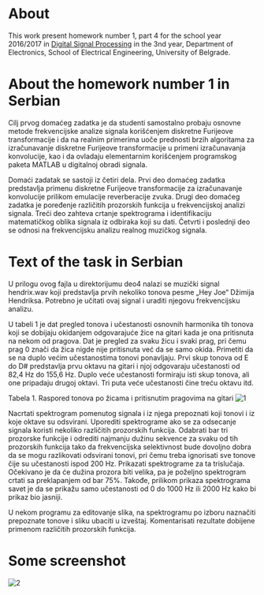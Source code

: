 # About 
This work present homework number 1, part 4 for the school year 2016/2017 in [Digital Signal Processing](http://tnt.etf.rs/~oe3dos/) in the 3nd year, Department of Electronics, School of Electrical Engineering, University of Belgrade.

# About the homework number 1 in Serbian
Cilj prvog domaćeg zadatka je da studenti samostalno probaju osnovne metode frekvencijske analize signala korišćenjem diskretne Furijeove transformacije i da na realnim primerima uoče prednosti brzih algoritama za izračunavanje diskretne Furijeove transformacije u primeni izračunavanja konvolucije, kao i da ovladaju elementarnim korišćenjem programskog paketa MATLAB u digitalnoj obradi signala.

Domaći zadatak se sastoji iz četiri dela. Prvi deo domaćeg zadatka predstavlja primenu diskretne Furijeove transformacije za izračunavanje konvolucije prilikom emulacije reverberacije zvuka. Drugi deo domaćeg zadatka je poređenje različitih prozorskih funkcija u frekvencijskoj analizi signala. Treći deo zahteva crtanje spektrograma i identifikaciju matematičkog oblika signala iz odbiraka koji su dati. Četvrti i poslednji deo se odnosi na frekvencijsku analizu realnog muzičkog signala.

# Text of the task in Serbian
U prilogu ovog fajla u direktorijumu deo4 nalazi se muzički signal hendrix.wav koji predstavlja prvih nekoliko tonova pesme „Hey Joe“ Džimija Hendriksa. Potrebno je učitati ovaj signal i uraditi njegovu frekvencijsku analizu.

U tabeli 1 je dat pregled tonova i učestanosti osnovnih harmonika tih tonova koji se dobijaju okidanjem odgovarajuće žice na gitari kada je ona pritisnuta na nekom od pragova. Dat je pregled za svaku žicu i svaki prag, pri čemu prag 0 znači da žica nigde nije pritisnuta već da se samo okida. Primetiti da se na duplo većim učestanostima tonovi ponavljaju. Prvi skup tonova od E do D# predstavlja prvu oktavu na gitari i njoj odgovaraju učestanosti od 82,4 Hz do 155,6 Hz. Duplo veće učestanosti formiraju isti skup tonova, ali one pripadaju drugoj oktavi. Tri puta veće učestanosti čine treću oktavu itd.

Tabela 1. Raspored tonova po žicama i pritisnutim pragovima na gitari
![1](https://user-images.githubusercontent.com/16638876/30589436-b751ce76-9d3a-11e7-807c-3eedd5cc078f.png)

Nacrtati spektrogram pomenutog signala i iz njega prepoznati koji tonovi i iz koje oktave su odsvirani. Uporediti spektrograme ako se za odsecanje signala koristi nekoliko različitih prozorskih funkcija. Odabrati bar tri prozorske funkcije i odrediti najmanju dužinu sekvence za svaku od tih prozorskih funkcija tako da frekvencijska selektivnost bude dovoljno dobra da se mogu razlikovati odsvirani tonovi, pri čemu treba ignorisati sve tonove čije su učestanosti ispod 200 Hz. Prikazati spektrograme za ta trislučaja. Očekivano je da će dužina prozora biti velika, pa je poželjno spektrogram crtati sa preklapanjem od bar 75%. Takođe, prilikom prikaza spektrograma savet je da se prikažu samo učestanosti od 0 do 1000 Hz ili 2000 Hz kako bi prikaz bio jasniji.

U nekom programu za editovanje slika, na spektrogramu po izboru naznačiti prepoznate tonove i sliku ubaciti u izveštaj. Komentarisati rezultate dobijene primenom različitih prozorskih funkcija.

# Some screenshot
![2](https://user-images.githubusercontent.com/16638876/30589509-07832c64-9d3b-11e7-8eca-f4cc839bf9aa.png)
